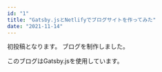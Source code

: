 ```yaml
---
id: "1"
title: "Gatsby.jsとNetlifyでブログサイトを作ってみた"
date: "2021-11-14"
---
```


初投稿となります。
ブログを制作しました。

このブログはGatsby.jsを使用しています。